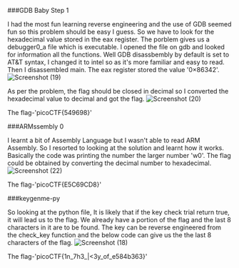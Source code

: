 ###GDB Baby Step 1

I had the most fun learning reverse engineering and the use of GDB seemed fun so this problem should be easy I guess. So we have to look for the hexadecimal value stored in the eax register. The porblem gives us a debugger0_a file which is executable. I opened the file on gdb and looked for information all the functions. Well GDB disassbembly by default is set to AT&T syntax, I changed it to intel so as it's more familiar and easy to read. Then I disassembled main. The eax register stored the value '0×86342'. 
![Screenshot (19)](https://github.com/Wixter07/CRYPTONITE-JTP-2/assets/150792650/e9517ee5-6845-4d30-a861-c907b39002c1)

As per the problem, the flag should be closed in decimal so I converted the hexadecimal value to decimal and got the flag.
![Screenshot (20)](https://github.com/Wixter07/CRYPTONITE-JTP-2/assets/150792650/3e0b57be-a876-407c-9ec6-112bfdcb8a36)

The flag-'picoCTF{549698}'

###ARMssembly 0

I learnt a bit of Assembly Language but I wasn't able to read ARM Assembly. So I resorted to looking at the solution and learnt how it works. Basically the code was printing the number the larger number 'w0'. The flag could be obtained by converting the decimal number to hexadecimal.
![Screenshot (22)](https://github.com/Wixter07/CRYPTONITE-JTP-2/assets/150792650/40670460-71c7-4083-9188-069447a80e08)

The flag-'picoCTF{E5C69CD8}'

###keygenme-py

So looking at the python file, It is likely that if the key check trial return true, it will lead us to the flag. We already have a portion of the flag and the last 8 characters in it are to be found. The key can be reverse engineered from the check_key function and the below code can give us the the last 8 characters of the flag.
![Screenshot (18)](https://github.com/Wixter07/CRYPTONITE-JTP-2/assets/150792650/554a4344-8c65-4890-a0b7-3031c4552e7f)

The flag-'picoCTF{1n_7h3_|<3y_of_e584b363}'


